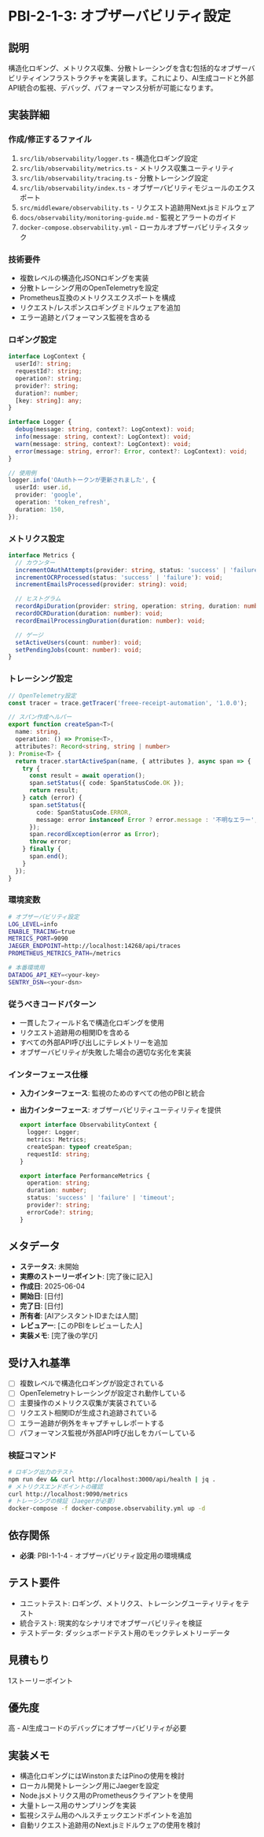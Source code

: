 # PBI-2-1-3: オブザーバビリティ設定

## 説明

構造化ロギング、メトリクス収集、分散トレーシングを含む包括的なオブザーバビリティインフラストラクチャを実装します。これにより、AI生成コードと外部API統合の監視、デバッグ、パフォーマンス分析が可能になります。

## 実装詳細

### 作成/修正するファイル

1. `src/lib/observability/logger.ts` - 構造化ロギング設定
2. `src/lib/observability/metrics.ts` - メトリクス収集ユーティリティ
3. `src/lib/observability/tracing.ts` - 分散トレーシング設定
4. `src/lib/observability/index.ts` - オブザーバビリティモジュールのエクスポート
5. `src/middleware/observability.ts` - リクエスト追跡用Next.jsミドルウェア
6. `docs/observability/monitoring-guide.md` - 監視とアラートのガイド
7. `docker-compose.observability.yml` - ローカルオブザーバビリティスタック

### 技術要件

- 複数レベルの構造化JSONロギングを実装
- 分散トレーシング用のOpenTelemetryを設定
- Prometheus互換のメトリクスエクスポートを構成
- リクエスト/レスポンスロギングミドルウェアを追加
- エラー追跡とパフォーマンス監視を含める

### ロギング設定

```typescript
interface LogContext {
  userId?: string;
  requestId?: string;
  operation?: string;
  provider?: string;
  duration?: number;
  [key: string]: any;
}

interface Logger {
  debug(message: string, context?: LogContext): void;
  info(message: string, context?: LogContext): void;
  warn(message: string, context?: LogContext): void;
  error(message: string, error?: Error, context?: LogContext): void;
}

// 使用例
logger.info('OAuthトークンが更新されました', {
  userId: user.id,
  provider: 'google',
  operation: 'token_refresh',
  duration: 150,
});
```

### メトリクス設定

```typescript
interface Metrics {
  // カウンター
  incrementOAuthAttempts(provider: string, status: 'success' | 'failure'): void;
  incrementOCRProcessed(status: 'success' | 'failure'): void;
  incrementEmailsProcessed(provider: string): void;

  // ヒストグラム
  recordApiDuration(provider: string, operation: string, duration: number): void;
  recordOCRDuration(duration: number): void;
  recordEmailProcessingDuration(duration: number): void;

  // ゲージ
  setActiveUsers(count: number): void;
  setPendingJobs(count: number): void;
}
```

### トレーシング設定

```typescript
// OpenTelemetry設定
const tracer = trace.getTracer('freee-receipt-automation', '1.0.0');

// スパン作成ヘルパー
export function createSpan<T>(
  name: string,
  operation: () => Promise<T>,
  attributes?: Record<string, string | number>
): Promise<T> {
  return tracer.startActiveSpan(name, { attributes }, async span => {
    try {
      const result = await operation();
      span.setStatus({ code: SpanStatusCode.OK });
      return result;
    } catch (error) {
      span.setStatus({
        code: SpanStatusCode.ERROR,
        message: error instanceof Error ? error.message : '不明なエラー',
      });
      span.recordException(error as Error);
      throw error;
    } finally {
      span.end();
    }
  });
}
```

### 環境変数

```bash
# オブザーバビリティ設定
LOG_LEVEL=info
ENABLE_TRACING=true
METRICS_PORT=9090
JAEGER_ENDPOINT=http://localhost:14268/api/traces
PROMETHEUS_METRICS_PATH=/metrics

# 本番環境用
DATADOG_API_KEY=<your-key>
SENTRY_DSN=<your-dsn>
```

### 従うべきコードパターン

- 一貫したフィールド名で構造化ロギングを使用
- リクエスト追跡用の相関IDを含める
- すべての外部API呼び出しにテレメトリーを追加
- オブザーバビリティが失敗した場合の適切な劣化を実装

### インターフェース仕様

- **入力インターフェース**: 監視のためのすべての他のPBIと統合
- **出力インターフェース**: オブザーバビリティユーティリティを提供

  ```typescript
  export interface ObservabilityContext {
    logger: Logger;
    metrics: Metrics;
    createSpan: typeof createSpan;
    requestId: string;
  }

  export interface PerformanceMetrics {
    operation: string;
    duration: number;
    status: 'success' | 'failure' | 'timeout';
    provider?: string;
    errorCode?: string;
  }
  ```

## メタデータ

- **ステータス**: 未開始
- **実際のストーリーポイント**: [完了後に記入]
- **作成日**: 2025-06-04
- **開始日**: [日付]
- **完了日**: [日付]
- **所有者**: [AIアシスタントIDまたは人間]
- **レビュアー**: [このPBIをレビューした人]
- **実装メモ**: [完了後の学び]

## 受け入れ基準

- [ ] 複数レベルで構造化ロギングが設定されている
- [ ] OpenTelemetryトレーシングが設定され動作している
- [ ] 主要操作のメトリクス収集が実装されている
- [ ] リクエスト相関IDが生成され追跡されている
- [ ] エラー追跡が例外をキャプチャしレポートする
- [ ] パフォーマンス監視が外部API呼び出しをカバーしている

### 検証コマンド

```bash
# ロギング出力のテスト
npm run dev && curl http://localhost:3000/api/health | jq .
# メトリクスエンドポイントの確認
curl http://localhost:9090/metrics
# トレーシングの検証（Jaegerが必要）
docker-compose -f docker-compose.observability.yml up -d
```

## 依存関係

- **必須**: PBI-1-1-4 - オブザーバビリティ設定用の環境構成

## テスト要件

- ユニットテスト: ロギング、メトリクス、トレーシングユーティリティをテスト
- 統合テスト: 現実的なシナリオでオブザーバビリティを検証
- テストデータ: ダッシュボードテスト用のモックテレメトリーデータ

## 見積もり

1ストーリーポイント

## 優先度

高 - AI生成コードのデバッグにオブザーバビリティが必要

## 実装メモ

- 構造化ロギングにはWinstonまたはPinoの使用を検討
- ローカル開発トレーシング用にJaegerを設定
- Node.jsメトリクス用のPrometheusクライアントを使用
- 大量トレース用のサンプリングを実装
- 監視システム用のヘルスチェックエンドポイントを追加
- 自動リクエスト追跡用のNext.jsミドルウェアの使用を検討
